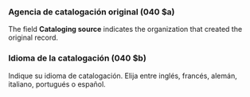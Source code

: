 ### Agencia de catalogación original (040 $a)

The field **Cataloging source** indicates the organization that created the original record.

### Idioma de la catalogación (040 $b)

Indique su idioma de catalogación. Elija entre inglés, francés, alemán, italiano, portugués o español. 
